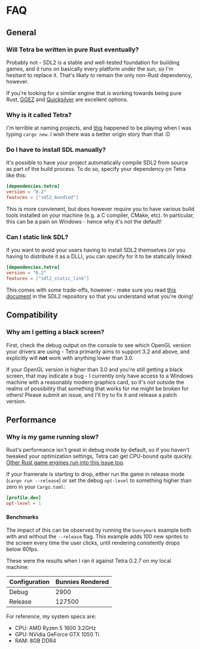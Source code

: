 # FAQ

## General

### Will Tetra be written in pure Rust eventually?

Probably not - SDL2 is a stable and well-tested foundation for building games, and it runs on basically every platform under the sun, so I'm hesitant to replace it. That's likely to remain the only non-Rust dependency, however.

If you're looking for a similar engine that *is* working towards being pure Rust, [GGEZ](https://github.com/ggez/ggez) and [Quicksilver](https://github.com/ryanisaacg/quicksilver) are excellent options.

### Why is it called Tetra?

I'm terrible at naming projects, and [this](https://www.youtube.com/watch?v=g3xg28yaZ5E) happened to be playing when I was typing `cargo new`. I wish there was a better origin story than that :D

### Do I have to install SDL manually?

It's possible to have your project automatically compile SDL2 from source as part of the build process. To do so, specify your dependency on Tetra like this:

```toml
[dependencies.tetra]
version = "0.2"
features = ["sdl2_bundled"]
```

This is more convienent, but does however require you to have various build tools installed on your machine (e.g. a C compiler, CMake, etc). In particular, this can be a pain on Windows - hence why it's not the default!

### Can I static link SDL?

If you want to avoid your users having to install SDL2 themselves (or you having to distribute it as a DLL), you can specify for it to be statically linked:

```toml
[dependencies.tetra]
version = "0.2"
features = ["sdl2_static_link"]
```

This comes with some trade-offs, however - make sure you read [this document](https://hg.libsdl.org/SDL/file/default/docs/README-dynapi.md) in the SDL2 repository so that you understand what you're doing!

## Compatibility

### Why am I getting a black screen?

First, check the debug output on the console to see which OpenGL version your drivers are using - Tetra primarily aims to support 3.2 and above, and explicitly will **not** work with anything lower than 3.0.

If your OpenGL version is higher than 3.0 and you're still getting a black screen, that may indicate a bug - I currently only have access to a Windows machine with a reasonably modern graphics card, so it's not outside the realms of possibility that something that works for me might be broken for others! Please submit an issue, and I'll try to fix it and release a patch version.

## Performance

### Why is my game running slow?

Rust's performance isn't great in debug mode by default, so if you haven't tweaked your optimization settings, Tetra can get CPU-bound quite quickly. [Other Rust game engines run into this issue too](https://github.com/ggez/ggez/blob/master/docs/FAQ.md#imagesound-loading-and-font-rendering-is-slow).

If your framerate is starting to drop, either run the game in release mode (`cargo run --release`) or set the debug `opt-level` to something higher than zero in your `Cargo.toml`:

```toml
[profile.dev]
opt-level = 1
```

#### Benchmarks

The impact of this can be observed by running the `bunnymark` example both with and without the `--release` flag. This example adds 100 new sprites to the screen every time the user clicks, until rendering conistently drops below 60fps.

These were the results when I ran it against Tetra 0.2.7 on my local machine:

| Configuration | Bunnies Rendered |
| --- | --- |
| Debug | 2900 |
| Release | 127500 |

For reference, my system specs are:

* CPU: AMD Ryzen 5 1600 3.2GHz
* GPU: NVidia GeForce GTX 1050 Ti
* RAM: 8GB DDR4


